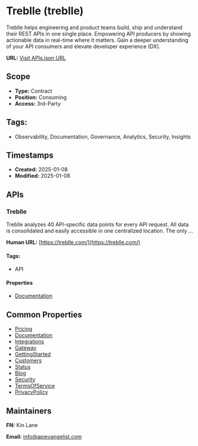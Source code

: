 # Treblle (treblle)
Treblle helps engineering and product teams build, ship and understand their REST APIs in one single place. Empowering API producers by showing actionable data in real-time where it matters. Gain a deeper understanding of your API consumers and elevate developer experience (DX).

**URL:** [Visit APIs.json URL](https://raw.githubusercontent.com/api-evangelist/treblle/refs/heads/main/apis.yml)

## Scope

- **Type:** Contract 
- **Position:** Consuming 
- **Access:** 3rd-Party 

## Tags:

 - Observability, Documentation, Governance, Analytics, Security, Insights

## Timestamps

- **Created:** 2025-01-08 
- **Modified:** 2025-01-08 

## APIs

### Treblle
Treblle analyzes 40 API-specific data points for every API request. All data is consolidated and easily accessible in one centralized location. The only ...

**Human URL:** [https://treblle.com/](https://treblle.com/)


#### Tags:

 - API

#### Properties

- [Documentation](https://treblle.com/)

## Common Properties

- [Pricing](https://treblle.com/pricing)
- [Documentation](https://docs.treblle.com/guides/getting-started/)
- [Integrations](https://docs.treblle.com/integrations/)
- [Gateway](https://docs.treblle.com/integrations/gateways/wso2/)
- [GettingStarted](https://docs.treblle.com/guides/getting-started/)
- [Customers](https://treblle.com/customers)
- [Status](https://status.treblle.com/)
- [Blog](https://blog.treblle.com/)
- [Security](https://treblle.com/security)
- [TermsOfService](https://treblle.com/terms-of-service)
- [PrivacyPolicy](https://treblle.com/privacy-policy)

## Maintainers

**FN:** Kin Lane

**Email:** info@apievangelist.com

